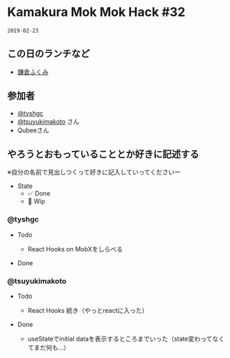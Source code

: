 # Kamakura Mok Mok Hack #32

`2019-02-23`

## この日のランチなど
- [鎌倉ふくみ](http://kamakurafukumi.com/access/)

## 参加者

- [@tyshgc](http://twitter.com/tyshgc)
- [@tsuyukimakoto](https://twitter.com/everes) さん
- Qubeeさん

## やろうとおもっていることとか好きに記述する
※自分の名前で見出しつくって好きに記入していってくださいー

- State
  - ✅ Done
  - 🚧 Wip

### @tyshgc

- Todo
  - React Hooks on MobXをしらべる

- Done

### @tsuyukimakoto

- Todo
  - React Hooks 続き（やっとreactに入った）

- Done
  - useStateでinitial dataを表示するところまでいった（state変わってなくてまだ何も…）
